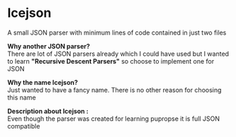 # Icejson

A small JSON parser with minimum lines of code contained in just two files

<b>Why another JSON parser?</b><br/>
There are lot of JSON parsers already which I could have used but I wanted to learn <b>"Recursive Descent Parsers"</b> so choose to implement one for JSON

<b>Why the name Icejson?</b><br/>
Just wanted to have a fancy name. There is no other reason for choosing this name

<b>Description about Icejson :</b><br/>
Even though the parser was created for learning pupropse it is full JSON compatible